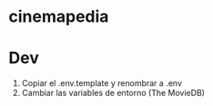 # cinemapedia

# Dev
1. Copiar el .env.template y renombrar a .env
2. Cambiar las variables de entorno (The MovieDB)
